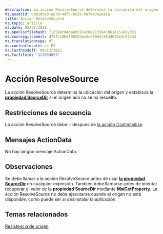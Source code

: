```yaml
---
description: La acción ResolveSource determina la ubicación del origen y establece la propiedad SourceDir si el origen aún no se ha resuelto.
ms.assetid: 6d6205a0-a870-4df2-922b-befea7e28a1a
title: Acción ResolveSource
ms.topic: article
ms.date: 05/31/2018
ms.openlocfilehash: 713598cd4daa90764cde2155e43b61e151432d31
ms.sourcegitcommit: d75fc10b9f0825bbe5ce5045c90d4045e3c53243
ms.translationtype: MT
ms.contentlocale: es-ES
ms.lasthandoff: 09/13/2021
ms.locfileid: "127069653"
---
```

# <a name="resolvesource-action"></a>Acción ResolveSource

La acción ResolveSource determina la ubicación del origen y establece la [**propiedad SourceDir**](sourcedir.md) si el origen aún no se ha resuelto.

## <a name="sequence-restrictions"></a>Restricciones de secuencia

La acción ResolveSource debe ir después de [la acción CostInitialize](costinitialize-action.md).

## <a name="actiondata-messages"></a>Mensajes ActionData

No hay ningún mensaje ActionData.

## <a name="remarks"></a>Observaciones

Se debe llamar a la acción ResolveSource antes de usar [**la propiedad SourceDir**](sourcedir.md) en cualquier expresión. También debe llamarse antes de intentar recuperar el valor de la **propiedad SourceDir** mediante [**MsiGetProperty**](/windows/desktop/api/Msiquery/nf-msiquery-msigetpropertya). La acción ResolveSource no debe ejecutarse cuando el origen no está disponible, como puede ser al desinstalar la aplicación.

## <a name="related-topics"></a>Temas relacionados

<dl> <dt>

[Resistencia de origen](source-resiliency.md)
</dt> </dl>

 

 



